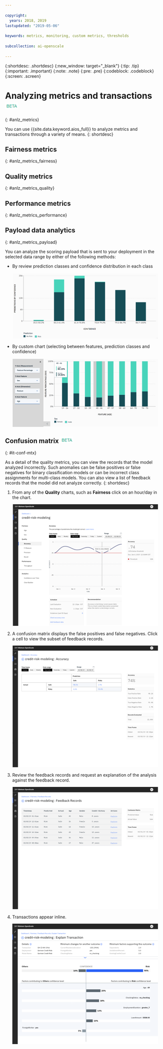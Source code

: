 ```yaml
---

copyright:
  years: 2018, 2019
lastupdated: "2019-05-06"

keywords: metrics, monitoring, custom metrics, thresholds

subcollection: ai-openscale

---
```


{:shortdesc: .shortdesc}
{:new_window: target="_blank"}
{:tip: .tip}
{:important: .important}
{:note: .note}
{:pre: .pre}
{:codeblock: .codeblock}
{:screen: .screen}

# Analyzing metrics and transactions ![beta tag](images/beta.png)
{: #anlz_metrics}

You can use {{site.data.keyword.aios_full}} to analyze metrics and transactions through a variety of means.
{: shortdesc}

## Fairness metrics
{: #anlz_metrics_fairness}

## Quality metrics
{: #anlz_metrics_quality}

## Performance metrics
{: #anlz_metrics_performance}

## Payload data analytics
{: #anlz_metrics_payload}

You can analyze the scoring payload that is sent to your deployment in the selected data range by either of the following methods:

- By review prediction classes and confidence distribution in each class
   
   ![a chart that maps prediction by confidence distribution](images/by_confidence.png)
   
- By custom chart (selecting between features, prediction classes and confidence)
   
   ![a chart that shows feature prediction for gender by the feature age](images/by_custom_chart.png)

## Confusion matrix ![beta tag](images/beta.png)
{: #it-conf-mtx}

As a detail of the quality metrics, you can view the records that the model analyzed incorrectly. Such anomalies can be false positives or false negatives for binary classification models or can be incorrect class assignments for multi-class models. You can also view a list of feedback records that the model did not analyze correctly.
{: shortdesc}

1. From any of the **Quality** charts, such as **Fairness** click on an hour/day in the chart.
    
    ![Transaction list biased](images/Confusion_Matrix_040819.004.png)

1. A confusion matrix displays the false positives and false negatives. Click a cell to view the subset of feedback records.

    ![Transaction list biased](images/Confusion_Matrix_040819.005.png)

1. Review the feedback records and request an explanation of the analysis against the feedback record.

    ![Transaction list biased](images/Confusion_Matrix_040819.006.png)

1. Transactions appear inline.

    ![Transaction list biased](images/Confusion_Matrix_040819.007.png)


